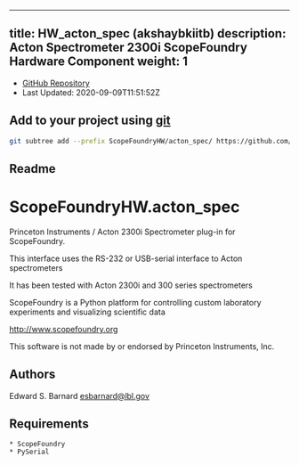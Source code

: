 
---
title: HW_acton_spec (akshaybkiitb)
description: Acton Spectrometer 2300i ScopeFoundry Hardware Component
weight: 1
---
- [GitHub Repository](https://github.com/akshaybkiitb/HW_acton_spec)
- Last Updated: 2020-09-09T11:51:52Z

## Add to your project using [git](/docs/100_development/20_git/)
```bash
git subtree add --prefix ScopeFoundryHW/acton_spec/ https://github.com/akshaybkiitb/HW_acton_spec master && git checkout
```

## Readme
ScopeFoundryHW.acton_spec
=====================

Princeton Instruments / Acton 2300i Spectrometer plug-in for ScopeFoundry.

This interface uses the RS-232 or USB-serial interface to Acton spectrometers

It has been tested with Acton 2300i and 300 series spectrometers


ScopeFoundry is a Python platform for controlling custom laboratory 
experiments and visualizing scientific data

<http://www.scopefoundry.org>

This software is not made by or endorsed by Princeton Instruments, Inc.


Authors
----------

Edward S. Barnard <esbarnard@lbl.gov>


Requirements
------------

	* ScopeFoundry
	* PySerial

